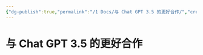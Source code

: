 ```yaml
---
{"dg-publish":true,"permalink":"/1 Docs/与 Chat GPT 3.5 的更好合作/","created":"2023-05-20T15:33:59.436+08:00","updated":"2023-05-21T12:00:04.473+08:00"}
---
```


# 与 Chat GPT 3.5 的更好合作

